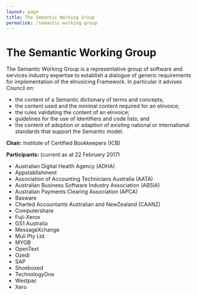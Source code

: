 ```yaml
---
layout: page
title: The Semantic Working Group
permalink: /semantic-working-group
---
```


# The Semantic Working Group

The Semantic Working Group is a representative group of software and services industry expertise to establish a dialogue of generic requirements for implementation of the eInvoicing Framework. In particular it advises Council on: 
- the content of a Semantic dictionary of terms and concepts;
- the content used and the minimal content required for an eInvoice;
- the rules validating the content of an eInvoice;
- guidelines for the use of identifiers and code lists; and
- the content of adoption or adaption of existing national or international standards that support the Semantic model.

**Chair:** Institute of Certified Bookkeepers (ICB)

**Participants:** (current as at 22 February 2017)
- Australian Digital Health Agency (ADHA)
- Appstablishment
- Association of Accounting Technicians Australia (AATA) 
- Australian Business Software Industry Association (ABSIA) 
- Australian Payments Clearing Association (APCA) 
- Basware
- Charted Accountants Australian and NewZealand (CAANZ)
- Computershare
- Fuji-Xerox
- GS1 Australia
- MessageXchange
- Muli Pty Ltd
- MYOB
- OpenText
- Ozedi
- SAP
- Shoeboxed
- TechnologyOne
- Westpac
- Xero


